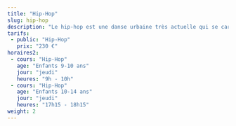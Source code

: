 ```yaml
---
title: "Hip-Hop"
slug: hip-hop
description: "Le hip-hop est une danse urbaine très actuelle qui se caractérise par des mouvements rythmés et saccadés du funky aux mouvements plus lents du hip-hop. Les exercices et les chorégraphies sont exécutés sur des musiques rythmées, parfois assez rapides.<br> Le hip-hop englobe différentes techniques qui utilisent des mouvements provenant du locking, du popping, du waving, et même de la danse contemporaine."
tarifs:
 - public: "Hip-Hop"
   prix: "230 €"
horaires2:
 - cours: "Hip-Hop"
   age: "Enfants 9-10 ans"
   jour: "jeudi"
   heures: "9h - 10h"
 - cours: "Hip-Hop"
   age: "Enfants 10-14 ans"
   jour: "jeudi"
   heures: "17h15 - 18h15"
weight: 2
---
```

